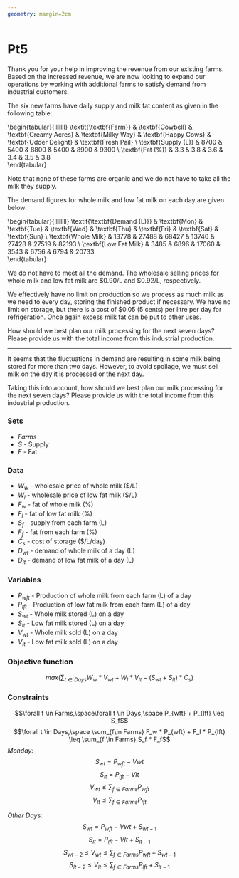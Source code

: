 ```yaml
---
geometry: margin=2cm
---
```



# Pt5

Thank you for your help in improving the revenue from our existing farms. Based on the increased revenue, we are now looking to expand our operations by working with additional farms to satisfy demand from industrial customers.

The six new farms have daily supply and milk fat content as given in the following table:

\begin{tabular}{lllllll}
\textit{\textbf{Farm}} & \textbf{Cowbell} & \textbf{Creamy Acres} & \textbf{Milky Way} & \textbf{Happy Cows} & \textbf{Udder Delight} & \textbf{Fresh Pail} \\
\textbf{Supply (L)}    & 8700             & 5400                  & 8800               & 5400                & 8900                   & 9300                \\
\textbf{Fat (\%)}      & 3.3              & 3.8                   & 3.6                & 3.4                 & 3.5                    & 3.8                
\end{tabular}

Note that none of these farms are organic and we do not have to take all the milk they supply.

The demand figures for whole milk and low fat milk on each day are given below:

\begin{tabular}{llllllll}
\textit{\textbf{Demand (L)}} & \textbf{Mon} & \textbf{Tue} & \textbf{Wed} & \textbf{Thu} & \textbf{Fri} & \textbf{Sat} & \textbf{Sun} \\
\textbf{Whole Milk}          & 13778        & 27488        & 68427        & 13740        & 27428        & 27519        & 82193        \\
\textbf{Low Fat Milk}        & 3485         & 6896         & 17060        & 3543         & 6756         & 6794         & 20733       
\end{tabular}

We do not have to meet all the demand. The wholesale selling prices for whole milk and low fat milk are $0.90/L and $0.92/L, respectively.

We effectively have no limit on production so we process as much milk as we need to every day, storing the finished product if necessary. We have no limit on storage, but there is a cost of $0.05 (5 cents) per litre per day for refrigeration. Once again excess milk fat can be put to other uses.

How should we best plan our milk processing for the next seven days? Please provide us with the total income from this industrial production.

--------------------------------------------------------------------------

It seems that the fluctuations in demand are resulting in some milk being stored for more than two days. However, to avoid spoilage, we must sell milk on the day it is processed or the next day.

Taking this into account, how should we best plan our milk processing for the next seven days? Please provide us with the total income from this industrial production.



### Sets
- $Farms$
- $S$ - Supply
- $F$ - Fat

### Data
- $W_w$ - wholesale price of whole milk ($/L)
- $W_l$ - wholesale price of low fat milk ($/L)
- $F_w$ - fat of whole milk (%)
- $F_l$ - fat of low fat milk (%)
- $S_f$ - supply from each farm (L)
- $F_f$ - fat from each farm (%)
- $C_s$ - cost of storage ($/L/day)
- $D_{wt}$ - demand of whole milk of a day (L)
- $D_{lt}$ - demand of low fat milk of a day (L)


### Variables
- $P_{wft}$ - Production of whole milk from each farm (L) of a day 
- $P_{lft}$ - Production of low fat milk from each farm (L) of a day
- $S_{wt}$ - Whole milk stored (L) on a day
- $S_{lt}$ - Low fat milk stored (L) on a day
- $V_{wt}$ - Whole milk sold (L) on a day
- $V_{lt}$ - Low fat milk sold (L) on a day

### Objective function
$$max(\sum_{t \in Days} W_w * V_{wt} + W_l * V_{lt} - (S_{wt} + S_{lt}) * C_s)$$

### Constraints
$$\forall f \in Farms,\space\forall t \in Days,\space P_{wft} + P_{lft} \leq S_f$$
$$\forall t \in Days,\space \sum_{f\in Farms} F_w * P_{wft} + F_l * P_{lft} \leq \sum_{f \in Farms} S_f * F_f$$
*Monday:*
$$S_{wt} = P_{wft} - V{wt}$$
$$S_{lt} = P_{lft} - V{lt}$$
$$V_{wt} \leq \sum_{f \in Farms} P_{wft}$$
$$V_{lt} \leq \sum_{f \in Farms} P_{lft}$$

*Other Days:*
$$S_{wt} = P_{wft} - V{wt} + S_{wt-1}$$
$$S_{lt} = P_{lft} - V{lt} + S_{lt-1}$$
$$S_{wt-2} \leq V_{wt} \leq \sum_{f \in Farms} P_{wft} + S_{wt-1}$$
$$S_{lt-2} \leq V_{lt} \leq \sum_{f \in Farms} P_{lft} + S_{lt-1}$$


